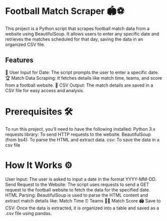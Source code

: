 # Football Match Scraper 🏟️⚽
This project is a Python script that scrapes football match data from a website using BeautifulSoup. It allows users to enter any specific date and retrieves the matches scheduled for that day, saving the data in an organized CSV file.
## Features
📅 User Input for Date: The script prompts the user to enter a specific date.
🏆 Match Data Scraping: It fetches details like match time, teams, and score from a football website.
📂 CSV Output: The match details are saved in a CSV file for easy access and analysis.
# Prerequisites 🛠️
To run this project, you'll need to have the following installed:
Python 3.x
requests library: To send HTTP requests to the website.
BeautifulSoup (from bs4): To parse the HTML and extract data.
csv: To save the data in a csv file

# How It Works ⚙️
User Input: The user is asked to input a date in the format YYYY-MM-DD.
Send Request to the Website: The script uses requests to send a GET request to the football website to fetch the data for the specified date.
HTML Parsing: BeautifulSoup is used to parse the HTML content and extract match details like:
Match Time ⏰
Teams 🏃‍♂️
Match Score 🏟️
Save to CSV: Once the data is extracted, it is organized into a table and saved as a .csv file using pandas.

